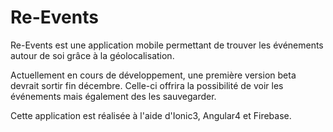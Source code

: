 # Re-Events

Re-Events est une application mobile permettant de trouver les événements autour de soi
grâce à la géolocalisation.

Actuellement en cours de développement, une première version beta devrait sortir fin décembre.
Celle-ci offrira la possibilité de voir les événements mais également des les sauvegarder.

Cette application est réalisée à l'aide d'Ionic3, Angular4 et Firebase. 
